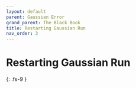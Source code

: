 ```yaml
---
layout: default
parent: Gaussian Error
grand_parent: The Black Book
title: Restarting Gaussian Run
nav_order: 3
---
```


# Restarting Gaussian Run
{: .fs-9 }